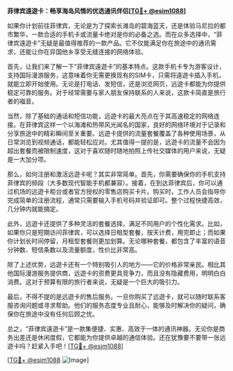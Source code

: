 **菲律宾遠遊卡：畅享海岛风情的优选通讯伴侣[[TG💪+ @esim1088](https://t.me/s/esim1088)]**

如果你计划前往菲律宾，无论是为了探索长滩岛的碧海蓝天，还是体验马尼拉的都市繁华，一款合适的手机卡或流量卡绝对是你的必备之选。而在众多选择中，“菲律宾遠遊卡”无疑是最值得推荐的一款产品。它不仅能满足你在旅途中的通讯需求，还能让你在异国他乡享受无缝连接的网络体验。

首先，让我们来了解一下“菲律宾遠遊卡”的基本特点。这款手机卡专为游客设计，支持国际漫游服务，这意味着你无需更换现有的SIM卡，只需将遠遊卡插入手机，就能立即开始使用。无论是打电话、发短信，还是浏览网页，远遊卡都能为你提供稳定可靠的服务。对于经常需要与家人朋友保持联系的人来说，这款卡简直是旅行者的福音。

当然，除了基础的通话和短信功能，远遊卡的最大亮点在于其高速稳定的网络连接。在菲律宾这样一个以海滩和热带风光闻名的国家，良好的网络环境对于记录和分享旅途中的精彩瞬间至关重要。远遊卡提供的流量套餐覆盖了各种使用场景，从日常浏览到视频通话，都能轻松应对。尤其值得一提的是，远遊卡的流量不会因为超出套餐而被限制速度，这对于喜欢随时随地拍照上传社交媒体的用户来说，无疑是一大加分项。

那么，如何注册和激活远遊卡呢？其实非常简单。首先，你需要确保你的手机支持菲律宾的频段（大多数现代智能手机都兼容）。接着，在到达菲律宾后，你可以通过机场的远遊卡柜台或者官方授权的零售店购买卡片。购买时，工作人员会指导你完成简单的注册流程，通常只需要输入手机号码并验证即可。整个过程快捷高效，几分钟内就能搞定。

此外，远遊卡还提供了多种灵活的套餐选择，满足不同用户的个性化需求。比如，如果你只是短期访问菲律宾，可以选择日租型套餐，按天计费，用完即止；而如果你计划长时间停留，月租型套餐则更加划算。无论哪种套餐，都包含了丰富的语音分钟数、短信条数以及流量额度，性价比非常高。

除了上述优势，远遊卡还有一个特别吸引人的地方——它的价格非常亲民。相比其他国际漫游服务提供商，远遊卡的资费更具竞争力，而且没有隐藏费用，明明白白消费。这对于预算有限的旅行者来说，无疑是一个巨大的吸引力。

最后，不得不提的是远遊卡的售后服务。一旦你购买了远遊卡，就可以随时联系客服咨询问题或寻求帮助。他们的服务态度专业且耐心，能够及时解决你的疑问，确保你在旅途中没有任何后顾之忧。

总之，“菲律宾遠遊卡”是一款集便捷、实惠、高效于一体的通讯神器。无论你是商务出差还是休闲度假，它都能为你提供卓越的通信体验。还在犹豫要不要带一张远遊卡吗？赶紧入手吧！[[TG💪+ @esim1088](https://t.me/s/esim1088)]

[[TG💪+ @esim1088](https://t.me/s/esim1088) ![Image](https://i.postimg.cc/4NQfJmqS/Snipaste-2025-05-13-00-14-12.png)]